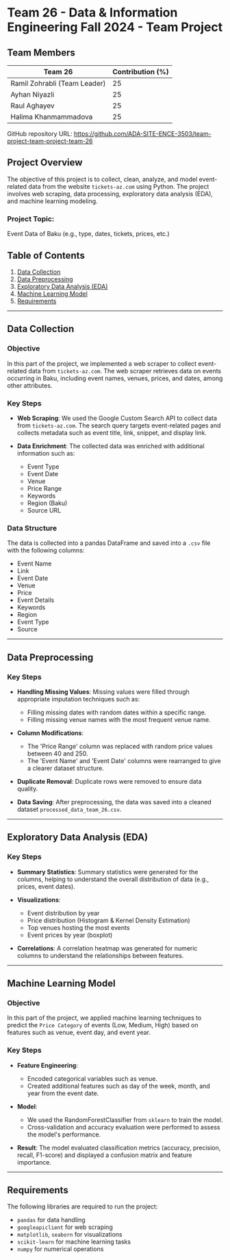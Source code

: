 # Team 26 - Data & Information Engineering Fall 2024 - Team Project

## Team Members

| Team 26                       | Contribution (%) |
|-------------------------------|------------------|
| Ramil Zohrabli (Team Leader)  | 25               |
| Ayhan Niyazli                 | 25               |
| Raul Aghayev                  | 25               |
| Halima Khanmammadova          | 25               |

GitHub repository URL: https://github.com/ADA-SITE-ENCE-3503/team-project-team-project-team-26
 
## Project Overview

The objective of this project is to collect, clean, analyze, and model event-related data from the website `tickets-az.com` using Python. The project involves web scraping, data processing, exploratory data analysis (EDA), and machine learning modeling.

### Project Topic: 
Event Data of Baku (e.g., type, dates, tickets, prices, etc.)

## Table of Contents

1. [Data Collection](#data-collection)
2. [Data Preprocessing](#data-preprocessing)
3. [Exploratory Data Analysis (EDA)](#exploratory-data-analysis-eda)
4. [Machine Learning Model](#machine-learning-model)
5. [Requirements](#requirements)
---

## Data Collection

### Objective

In this part of the project, we implemented a web scraper to collect event-related data from `tickets-az.com`. The web scraper retrieves data on events occurring in Baku, including event names, venues, prices, and dates, among other attributes.

### Key Steps

- **Web Scraping**: 
  We used the Google Custom Search API to collect data from `tickets-az.com`. The search query targets event-related pages and collects metadata such as event title, link, snippet, and display link.
  
- **Data Enrichment**: 
  The collected data was enriched with additional information such as:
  - Event Type
  - Event Date
  - Venue
  - Price Range
  - Keywords
  - Region (Baku)
  - Source URL

### Data Structure
The data is collected into a pandas DataFrame and saved into a `.csv` file with the following columns:
- Event Name
- Link
- Event Date
- Venue
- Price
- Event Details
- Keywords
- Region
- Event Type
- Source

---

## Data Preprocessing

### Key Steps

- **Handling Missing Values**: 
  Missing values were filled through appropriate imputation techniques such as:
  - Filling missing dates with random dates within a specific range.
  - Filling missing venue names with the most frequent venue name.
  
- **Column Modifications**: 
  - The 'Price Range' column was replaced with random price values between 40 and 250.
  - The 'Event Name' and 'Event Date' columns were rearranged to give a clearer dataset structure.
  
- **Duplicate Removal**: 
  Duplicate rows were removed to ensure data quality.

- **Data Saving**: 
  After preprocessing, the data was saved into a cleaned dataset `processed_data_team_26.csv`.

---

## Exploratory Data Analysis (EDA)

### Key Steps

- **Summary Statistics**: 
  Summary statistics were generated for the columns, helping to understand the overall distribution of data (e.g., prices, event dates).

- **Visualizations**:
  - Event distribution by year
  - Price distribution (Histogram & Kernel Density Estimation)
  - Top venues hosting the most events
  - Event prices by year (boxplot)
  
- **Correlations**:
  A correlation heatmap was generated for numeric columns to understand the relationships between features.

---

## Machine Learning Model

### Objective

In this part of the project, we applied machine learning techniques to predict the `Price Category` of events (Low, Medium, High) based on features such as venue, event day, and event year.

### Key Steps

- **Feature Engineering**:
  - Encoded categorical variables such as venue.
  - Created additional features such as day of the week, month, and year from the event date.
  
- **Model**:
  - We used the RandomForestClassifier from `sklearn` to train the model.
  - Cross-validation and accuracy evaluation were performed to assess the model's performance.

- **Result**: 
  The model evaluated classification metrics (accuracy, precision, recall, F1-score) and displayed a confusion matrix and feature importance.

---

## Requirements

The following libraries are required to run the project:

- `pandas` for data handling
- `googleapiclient` for web scraping
- `matplotlib`, `seaborn` for visualizations
- `scikit-learn` for machine learning tasks
- `numpy` for numerical operations


